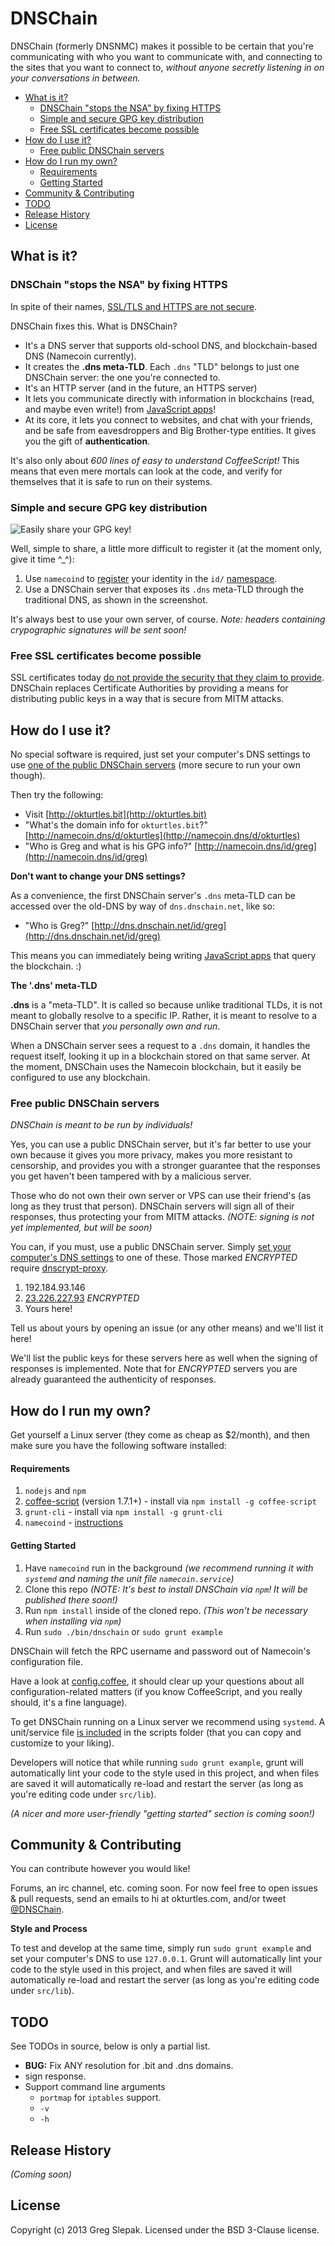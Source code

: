 # DNSChain
<!-- # DNSChain [![Build Status](https://secure.travis-ci.org/okTurtles/dnschain.png?branch=master)](http://travis-ci.org/okTurtles/dnschain) -->

DNSChain (formerly DNSNMC) makes it possible to be certain that you're communicating with who you want to communicate with, and connecting to the sites that you want to connect to, *without anyone secretly listening in on your conversations in between.*

- [What is it?](#What)
    - [DNSChain "stops the NSA" by fixing HTTPS](#DNSChain)
    - [Simple and secure GPG key distribution](#GPG)
    - [Free SSL certificates become possible](#Free)
- [How do I use it?](#Use)
    - [Free public DNSChain servers](#Free)
- [How do I run my own?](#Run)
    - [Requirements](#Requirements)
    - [Getting Started](#Getting)
- [Community & Contributing](#Community)
- [TODO](#TODO)
- [Release History](#Release)
- [License](#License)

## What is it?<a name="What"/>

### DNSChain "stops the NSA" by fixing HTTPS<a name="DNSChain"/>

In spite of their names, [SSL/TLS and HTTPS are not secure](http://okturtles.com/other/dnsnmc_okturtles_overview.pdf).

DNSChain fixes this. What is DNSChain?

- It's a DNS server that supports old-school DNS, and blockchain-based DNS (Namecoin currently).
- It creates the __.dns meta-TLD__. Each `.dns` "TLD" belongs to just one DNSChain server: the one you're connected to.
- It's an HTTP server (and in the future, an HTTPS server)
- It lets you communicate directly with information in blockchains (read, and maybe even write!) from [JavaScript apps](http://okturtles.com)!
- At its core, it lets you connect to websites, and chat with your friends, and be safe from eavesdroppers and Big Brother-type entities. It gives you the gift of **authentication**.

It's also only about *600 lines of easy to understand CoffeeScript!* This means that even mere mortals can look at the code, and verify for themselves that it is safe to run on their systems.

### Simple and secure GPG key distribution<a name="GPG"/>

![Easily share your GPG key!](https://www.taoeffect.com/includes/images/twitter-gpg-s.jpg)

Well, simple to share, a little more difficult to register it (at the moment only, give it time ^_^):

1. Use `namecoind` to [register](https://github.com/namecoin/wiki/wiki/Register-and-Configure-.bit-Domains) your identity in the `id/` [namespace](https://github.com/namecoin/wiki/wiki/Identity).
2. Use a DNSChain server that exposes its `.dns` meta-TLD through the traditional DNS, as shown in the screenshot.

It's always best to use your own server, of course. _Note: headers containing crypographic signatures will be sent soon!_

### Free SSL certificates become possible<a name="Free"/>

SSL certificates today [do not provide the security that they claim to provide](http://okturtles.com/other/dnsnmc_okturtles_overview.pdf). DNSChain replaces Certificate Authorities by providing a means for distributing public keys in a way that is secure from MITM attacks.

## How do I use it?<a name="Use"/>

No special software is required, just set your computer's DNS settings to use [one of the public DNSChain servers](#servers) (more secure to run your own though).

Then try the following:

- Visit [http://okturtles.bit](http://okturtles.bit)
- "What's the domain info for `okturtles.bit`?" [http://namecoin.dns/d/okturtles](http://namecoin.dns/d/okturtles)
- "Who is Greg and what is his GPG info?" [http://namecoin.dns/id/greg](http://namecoin.dns/id/greg)

__Don't want to change your DNS settings?__

As a convenience, the first DNSChain server's `.dns` meta-TLD can be accessed over the old-DNS by way of `dns.dnschain.net`, like so:

- "Who is Greg?" [http://dns.dnschain.net/id/greg](http://dns.dnschain.net/id/greg)

This means you can immediately being writing [JavaScript apps](http://okturtles.com) that query the blockchain. :)

__The '.dns' meta-TLD__

__.dns__ is a "meta-TLD". It is called so because unlike traditional TLDs, it is not meant to globally resolve to a specific IP. Rather, it is meant to resolve to a DNSChain server that *_you personally own and run_*.

When a DNSChain server sees a request to a `.dns` domain, it handles the request itself, looking it up in a blockchain stored on that same server. At the moment, DNSChain uses the Namecoin blockchain, but it easily be configured to use any blockchain.


### Free public DNSChain servers<a name="Free"/>

*DNSChain is meant to be run by individuals!*

Yes, you can use a public DNSChain server, but it's far better to use your own because it gives you more privacy, makes you more resistant to censorship, and provides you with a stronger guarantee that the responses you get haven't been tampered with by a malicious server.

Those who do not own their own server or VPS can use their friend's (as long as they trust that person). DNSChain servers will sign all of their responses, thus protecting your from MITM attacks. *(NOTE: signing is not yet implemented, but will be soon)*

You can, if you must, use a public DNSChain server. Simply [set your computer's DNS settings](https://startpage.com/do/search?q=how+to+change+DNS+settings) to one of these. Those marked *ENCRYPTED* require [dnscrypt-proxy](https://github.com/jedisct1/dnscrypt-proxy).

1. 192.184.93.146
2. [23.226.227.93](https://gist.github.com/taoeffect/8855230) *ENCRYPTED*
3. Yours here!

Tell us about yours by opening an issue (or any other means) and we'll list it here!

We'll list the public keys for these servers here as well when the signing of responses is implemented. Note that for *ENCRYPTED* servers you are already guaranteed the authenticity of responses.

## How do I run my own?<a name="Run"/>

Get yourself a Linux server (they come as cheap as $2/month), and then make sure you have the following software installed:

#### Requirements<a name="Requirements"/>

1. `nodejs` and `npm`
2. [coffee-script](https://github.com/jashkenas/coffee-script) (version 1.7.1+) - install via `npm install -g coffee-script`
3. `grunt-cli` - install via `npm install -g grunt-cli`
4. `namecoind` - [instructions](https://github.com/namecoin/wiki/wiki/Install-and-Configure-Namecoin)

#### Getting Started<a name="Getting"/>

1. Have `namecoind` run in the background _(we recommend running it with `systemd` and naming the unit file `namecoin.service`)_
2. Clone this repo _(NOTE: It's best to install DNSChain via `npm`! It will be published there soon!)_
3. Run `npm install` inside of the cloned repo. _(This won't be necessary when installing via `npm`)_
4. Run `sudo ./bin/dnschain` or `sudo grunt example`

DNSChain will fetch the RPC username and password out of Namecoin's configuration file.

Have a look at [config.coffee](src/lib/config.coffee), it should clear up your questions about all configuration-related matters (if you know CoffeeScript, and you really should, it's a fine language).

To get DNSChain running on a Linux server we recommend using `systemd`. A unit/service file [is included](scripts/dnschain.service) in the scripts folder (that you can copy and customize to your liking).

Developers will notice that while running `sudo grunt example`, grunt will automatically lint your code to the style used in this project, and when files are saved it will automatically re-load and restart the server (as long as you're editing code under `src/lib`).

_(A nicer and more user-friendly "getting started" section is coming soon!)_

## Community & Contributing<a name="Community"/>

You can contribute however you would like!

Forums, an irc channel, etc. coming soon. For now feel free to open issues & pull requests, send an emails to hi at okturtles.com, and/or tweet [@DNSChain](https://twitter.com/dnschain).

__Style and Process__

To test and develop at the same time, simply run `sudo grunt example` and set your computer's DNS to use `127.0.0.1`. Grunt will automatically lint your code to the style used in this project, and when files are saved it will automatically re-load and restart the server (as long as you're editing code under `src/lib`).

## TODO<a name="TODO"/>

See TODOs in source, below is only a partial list.

- __BUG:__ Fix ANY resolution for .bit and .dns domains.
- sign response.
- Support command line arguments
    - `portmap` for `iptables` support.
    - `-v`
    - `-h`

## Release History<a name="Release"/>

_(Coming soon)_

## License<a name="License"/>

Copyright (c) 2013 Greg Slepak. Licensed under the BSD 3-Clause license.
